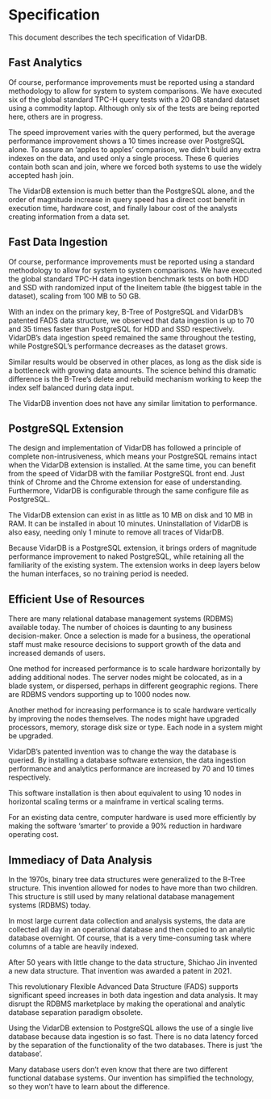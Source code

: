 # Specification

This document describes the tech specification of VidarDB.

## Fast Analytics

Of course, performance improvements must be reported using a standard methodology to allow for system to system comparisons.  We have executed six of the global standard TPC-H query tests with a 20 GB standard dataset using a commodity laptop. Although only six of the tests are being reported here, others are in progress. 

The speed improvement varies with the query performed, but the average performance improvement shows a 10 times increase over PostgreSQL alone.  To assure an ‘apples to apples’ comparison, we didn’t build any extra indexes on the data, and used only a single process.  These 6 queries contain both scan and join, where we forced both systems to use the widely accepted hash join. 

The VidarDB extension is much better than the PostgreSQL alone, and the order of magnitude increase in query speed has a direct cost benefit in execution time, hardware cost, and finally labour cost of the analysts creating information from a data set.

## Fast Data Ingestion

Of course, performance improvements must be reported using a standard methodology to allow for system to system comparisons.  We have executed the global standard TPC-H data ingestion benchmark tests on both HDD and SSD with randomized input of the lineitem table (the biggest table in the dataset), scaling from 100 MB to 50 GB.

With an index on the primary key, B-Tree of PostgreSQL and VidarDB’s patented FADS data structure, we observed that data ingestion is up to 70 and 35 times faster than PostgreSQL for HDD and SSD respectively.  VidarDB’s data ingestion speed remained the same throughout the testing, while PostgreSQL’s performance decreases as the dataset grows.

Similar results would be observed in other places, as long as the disk side is a bottleneck with growing data amounts. The science behind this dramatic difference is the B-Tree’s delete and rebuild mechanism working to keep the index self balanced during data input.

The VidarDB invention does not have any similar limitation to performance.

## PostgreSQL Extension

The design and implementation of VidarDB has followed a principle of complete non-intrusiveness, which means your PostgreSQL remains intact when the VidarDB extension is installed.  At the same time, you can benefit from the speed of VidarDB with the familiar PostgreSQL front end. Just think of Chrome and the Chrome extension for ease of understanding. Furthermore, VidarDB is configurable through the same configure file as PostgreSQL. 

The VidarDB extension can exist in as little as 10 MB on disk and 10 MB in RAM.  It can be installed in about 10 minutes. Uninstallation of VidarDB is also easy, needing only 1 minute to remove all traces of VidarDB.

Because VidarDB is a PostgreSQL extension, it brings orders of magnitude performance improvement to naked PostgreSQL, while retaining all the familiarity of the existing system.  The extension works in deep layers below the human interfaces, so no training period is needed.

## Efficient Use of Resources

There are many relational database management systems (RDBMS) available today. The number of choices is daunting to any business decision-maker.  Once a selection is made for a business, the operational staff must make resource decisions to support growth of the data and increased demands of users.

One method for increased performance is to scale hardware horizontally by adding additional nodes. The server nodes might be colocated, as in a blade system, or dispersed, perhaps in different geographic regions. There are RDBMS vendors supporting up to 1000 nodes now.

Another method for increasing performance is to scale hardware vertically by improving the nodes themselves. The nodes might have upgraded processors, memory, storage disk size or type.  Each node in a system might be upgraded.

VidarDB’s patented invention was to change the way the database is queried.  By installing a database software extension, the data ingestion performance and analytics performance are increased by 70 and 10 times respectively.

This software installation is then about equivalent to using 10 nodes in horizontal scaling terms or a mainframe in vertical scaling terms.

For an existing data centre, computer hardware is used more efficiently by making the software ‘smarter’ to provide a 90% reduction in hardware operating cost.

## Immediacy of Data Analysis

In the 1970s, binary tree data structures were generalized to the B-Tree structure. This invention allowed for nodes to have more than two children.  This structure is still used by many relational database management systems (RDBMS) today.

In most large current data collection and analysis systems, the data are collected all day in an operational database and then copied to an analytic database overnight. Of course, that is a very time-consuming task where columns of a table are heavily indexed.

After 50 years with little change to the data structure, Shichao Jin invented a new data structure. That invention was awarded a patent in 2021.

This revolutionary Flexible Advanced Data Structure (FADS) supports significant speed increases in both data ingestion and data analysis. It may disrupt the RDBMS marketplace by making the operational and analytic database separation paradigm obsolete.

Using the VidarDB extension to PostgreSQL allows the use of a single live database because data ingestion is so fast. There is no data latency forced by the separation of the functionality of the two databases. There is just ‘the database’.

Many database users don’t even know that there are two different functional database systems.  Our invention has simplified the technology, so they won’t have to learn about the difference.
